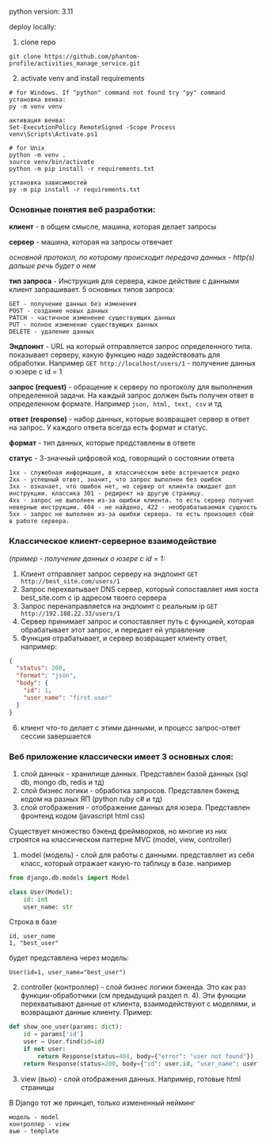 python version: 3.11

deploy locally:

1) clone repo
```commandline
git clone https://github.com/phantom-profile/activities_manage_service.git
```

2) activate venv and install requirements
```commandline
# for Windows. If "python" command not found try "py" command
установка венва:
py -m venv venv

активация венва:
Set-ExecutionPolicy RemoteSigned -Scope Process
venv\Scripts\Activate.ps1
```

```commandline
# for Unix
python -m venv .
source venv/bin/activate
python -m pip install -r requirements.txt
```

```commandline
установка зависимостей
py -m pip install -r requirements.txt
```

### Основные понятия веб разработки:

**клиент** - в общем смысле, машина, которая делает запросы

**сервер** - машина, которая на запросы отвечает

_основной протокол, по которому происходит передача данных - http(s) дальше речь будет о нем_

**тип запроса** - Инструкция для сервера, какое действие с данными клиент запрашивает. 5 основных типов запроса:
```
GET - получение данных без изменения
POST - создание новых данных
PATCH - частичное изменение существующих данных
PUT - полное изменение существующих данных
DELETE - удаление данных
```

**Эндпоинт** - URL на который отправляется запрос определенного типа. показывает серверу, какую  функцию надо задействовать для обработки.
Например `GET http://localhost/users/1` - получение данных о юзере с id = 1

**запрос (request)** - обращение к серверу по протоколу для выполнения определенной задачи. 
На каждый запрос должен быть получен ответ в определенном формате.
Например `json, html, text, csv` и тд

**ответ (response)** - набор данных, которые возвращает сервер в ответ на запрос. 
У каждого ответа всегда есть формат и статус.

**формат** - тип данных, которые представлены в ответе

**статус** - 3-значный цифровой код, говорящий о состоянии ответа
```
1xx - служебная информация, в классическом вебе встречается редко
2xx - успешный ответ, значит, что запрос выполнен без ошибок
3xx - означает, что ошибок нет, но сервер от клиента ожидает доп инструкции. классика 301 - редирект на другую страницу.
4xx - запрос не выполнен из-за ошибки клиента. то есть сервер получил неверные инструкции. 404 - не найдено, 422 - необрабатываемая сущность
5xx - запрос не выполнен из-за ошибки сервера. то есть произошел сбой в работе сервера. 
```

### Классическое клиент-серверное взаимодействие 
_(пример - получение данных о юзере с id = 1:_
1) Клиент отправляет запрос серверу на эндпоинт `GET http://best_site.com/users/1`
2) Запрос перехватывает DNS сервер, который сопоставляет имя хоста best_site.com с ip адресом твоего сервера
3) Запрос перенаправляется на эндпоинт с реальным ip `GET http://192.188.22.33/users/1`
4) Сервер принимает запрос и сопоставляет путь с функцией, которая обрабатывает этот запрос, и передает ей управление
5) Функция отрабатывает, и сервер возвращает клиенту ответ, например:
```json
{
  "status": 200, 
  "format": "json", 
  "body": {
    "id": 1, 
    "user_name": "first user"
  }
}
```
6) клиент что-то делает с этими данными, и процесс запрос-ответ сессии завершается

### Веб приложение классически имеет 3 основных слоя:
1) слой данных - хранилище данных. Представлен базой данных (sql db, mongo db, redis и тд)
2) слой бизнес логики - обработка запросов. Представлен бэкенд кодом на разных ЯП (python ruby c# и тд)
3) слой отображения - отображение данных для юзера. Представлен фронтенд кодом (javascript html css) 

Существует множество бэкенд фреймворков, но многие из них строятся на классическом паттерне MVC (model, view, controller)
1) model (модель) - слой для работы с данными. представляет из себя класс, который отражает какую-то таблицу в базе. например
```python
from django.db.models import Model

class User(Model):
    id: int
    user_name: str
```
Строка в базе 
```
id, user_name
1, "best_user"
```
будет представлена через модель:
```
User(id=1, user_name="best_user")
```
2) controller (контроллер) - слой бизнес логики бэкенда. Это как раз функции-обработчики (см предыдущий раздел п. 4). 
Эти функции перехватывают данные от клиента, взаимодействуют с моделями, и возвращают данные клиенту. Пример:
```python
def show_one_user(params: dict):
    id = params['id']
    user = User.find(id=id)
    if not user:
        return Response(status=404, body={"error": "user not found"})
    return Response(status=200, body={"id": user.id, "user_name": user.user_name})
```
3) view (вью) - слой отображения данных. Например, готовые html страницы

В Django тот же принцип, только измененный нейминг
```
модель - model
контроллер - view
вью - template
```
